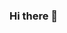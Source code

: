 ### Hi there 👋

<!--
**akashgreninja/akashgreninja** is a ✨ _special_ ✨ repository because its `README.md` (this file) appears on your GitHub profile.

Here are some ideas to get you started:

- 🔭 I’m currently working on Rotract Club of BIT application using Flutter
- 🌱 I’m currently learning python
- 👯 I’m looking to collaborate on Flutter projects
- 💬 Ask me about ethical hacking repos
- 📫 How to reach me: akashuhulekal@gmail.com or ak_uh@13 on instagram
- ⚡ Fun fact: Most of the fun facts floating around are fake
-->
